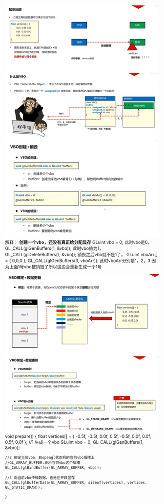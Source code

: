 ![输入图片说明](/imgs/2024-10-14/ckJoOAGeXvYbRpas.png)
![输入图片说明](/imgs/2024-10-14/BV7yPQmKIr8AtKBf.png)
![输入图片说明](/imgs/2024-10-14/oc4XWzWYxZHbeDKC.png)
解释：
**创建一个vbo，还没有真正给分配显存**
GLuint vbo = 0;
此时vbo是0，
GL_CALL(glGenBuffers(1, &vbo));
此时vbo值为1，
GL_CALL(glDeleteBuffers(1, &vbo));
销毁之后vbo就不是1了，
GLuint vboArr[] = { 0,0,0 };
GL_CALL(glGenBuffers(3, vboArr));
此时vboArr分别是1，2，3
因为上面1号vbo被销毁了所以这边会重新生成一个1号

![输入图片说明](/imgs/2024-10-15/FqvpJkOWIkLIPhhv.png)
![输入图片说明](/imgs/2024-10-15/VL3rESofMkzpPw2S.png)
void prepare() {
    float vertices[] = {
        -0.5f, -0.5f, 0.0f,
        0.5f, -0.5f, 0.0f,
        0.0f, 0.5f, 0.0f
    };
    //1 生成一个vbo
    GLuint vbo = 0;
    GL_CALL(glGenBuffers(1, &vbo));

    //2 绑定当前vbo，到opengl状态机的当前vbo插槽上
    //GL_ARRAY_BUFFER:表示当前vbo这个插槽
    GL_CALL(glBindBuffer(GL_ARRAY_BUFFER, vbo));

    //3 向当前vbo传输数据，也是在开辟显存
    GL_CALL(glBufferData(GL_ARRAY_BUFFER, sizeof(vertices), vertices, GL_STATIC_DRAW));
}


<!--stackedit_data:
eyJoaXN0b3J5IjpbLTQ5MTQ3NDU3NSwyNzMyNDg2NDAsMTkyOT
kyNjk1NCw4Mzc5MzEyOSwtNTkzMzQ4ODQ5LC0xMTkxNDQ3ODk3
LC0xNTM2MzY2OTU0LDY2OTQzMTIxOSwtMjA4ODc0NjYxMl19
-->